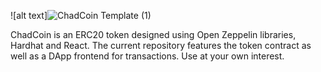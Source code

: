 ![alt text]![ChadCoin Template (1)](https://user-images.githubusercontent.com/100411628/188503414-10b8e160-c157-4178-a590-0bacde4d5313.png)


ChadCoin is an ERC20 token designed using Open Zeppelin libraries, 
Hardhat and React. The current repository features the token contract as well as a DApp frontend for
transactions. Use at your own interest.

